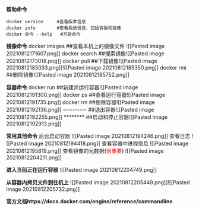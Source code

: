 **帮助命令**
```
docker version     #查看版本信息
docker info        #查看系统信息，包括容器和镜像
docker 命令 --help   #万能命令

```

**镜像命令**
docker images ##查看本机上的镜像文件 ![[Pasted image 20210812171607.png]]
docker search  ##搜索镜像![[Pasted image 20210812173018.png]]
docker pull ##下载镜像![[Pasted image 20210812185033.png]]![[Pasted image 20210812185350.png]]
docker rmi   ##删除镜像![[Pasted image 20210812185752.png]]


**容器命令**
docker run   ##新建并运行容器![[Pasted image 20210812191300.png]]
docker ps    ##查看运行容器![[Pasted image 20210812191735.png]]
docker rm    ##删除容器![[Pasted image 20210812192136.png]]
----------    ##退出容器![[Pasted image 20210812192255.png]]
********    ##启动和停止容器![[Pasted image 20210812192913.png]]


**常用其他命令**
后台启动容器 ![[Pasted image 20210812194246.png]]
查看日志 ![[Pasted image 20210812194418.png]]
查看容器中进程信息 ![[Pasted image 20210812195819.png]]
查看镜像的元数据(<font color="red">很重要</font>) ![[Pasted image 20210812204211.png]]


**进入当前正在运行容器**
![[Pasted image 20210812204749.png]]


**从容器内拷贝文件到住机上**
![[Pasted image 20210812205449.png]]![[Pasted image 20210812205732.png]]


**官方文档https://docs.docker.com/engine/reference/commandline**